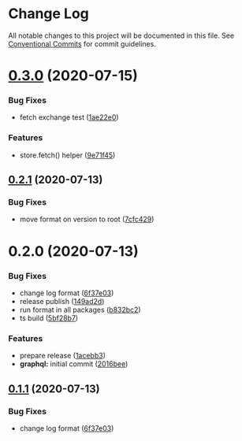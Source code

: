 # Change Log

All notable changes to this project will be documented in this file.
See [Conventional Commits](https://conventionalcommits.org) for commit guidelines.

# [0.3.0](https://github.com/kenoxa/svelkit/compare/@svelkit/graphql@0.2.1...@svelkit/graphql@0.3.0) (2020-07-15)

### Bug Fixes

- fetch exchange test ([1ae22e0](https://github.com/kenoxa/svelkit/commit/1ae22e078ca19a75cedb934a4e4424c181f83115))

### Features

- store.fetch() helper ([9e71f45](https://github.com/kenoxa/svelkit/commit/9e71f45ee9128c5b9e2d9440984e4afdf073de2f))

## [0.2.1](https://github.com/kenoxa/svelkit/compare/@svelkit/graphql@0.2.0...@svelkit/graphql@0.2.1) (2020-07-13)

### Bug Fixes

- move format on version to root ([7cfc429](https://github.com/kenoxa/svelkit/commit/7cfc4290fb9ee89699ccd4ad0e4168d3f35f3b45))

# 0.2.0 (2020-07-13)

### Bug Fixes

- change log format ([6f37e03](https://github.com/kenoxa/svelkit/commit/6f37e03b0048897d1d3d85776d5b8cdb11e5aa35))
- release publish ([149ad2d](https://github.com/kenoxa/svelkit/commit/149ad2db99827badfe984455e73092251e88aebf))
- run format in all packages ([b832bc2](https://github.com/kenoxa/svelkit/commit/b832bc28b18b28db3ee1215eca4aa0c70596752c))
- ts build ([5bf28b7](https://github.com/kenoxa/svelkit/commit/5bf28b73184ed4f08889a6ff4095ff31bfff958c))

### Features

- prepare release ([1acebb3](https://github.com/kenoxa/svelkit/commit/1acebb301731f940010f89eedafca730711b2b13))
- **graphql:** initial commit ([2016bee](https://github.com/kenoxa/svelkit/commit/2016bee29cae58ce42a1c27c40d46183a6a1873d))

## [0.1.1](https://github.com/kenoxa/svelkit/compare/@svelkit/graphql@0.1.0...@svelkit/graphql@0.1.1) (2020-07-13)

### Bug Fixes

- change log format ([6f37e03](https://github.com/kenoxa/svelkit/commit/6f37e03b0048897d1d3d85776d5b8cdb11e5aa35))
